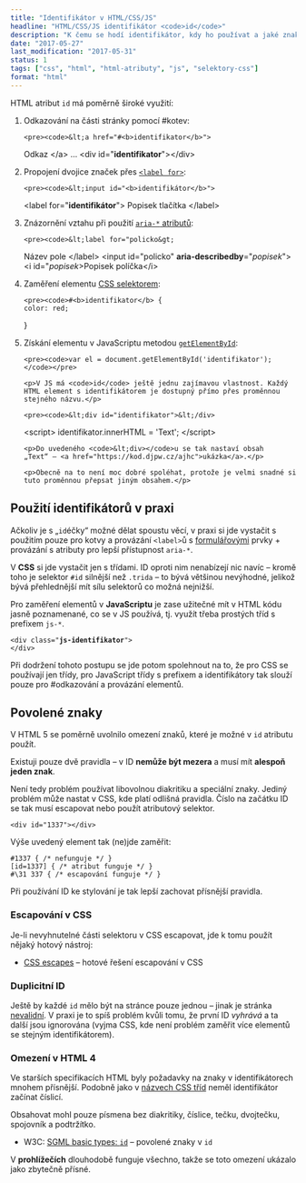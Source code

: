```yaml
---
title: "Identifikátor v HTML/CSS/JS"
headline: "HTML/CSS/JS identifikátor <code>id</code>"
description: "K čemu se hodí identifikátor, kdy ho používat a jaké znaky může obsahovat."
date: "2017-05-27"
last_modification: "2017-05-31"
status: 1
tags: ["css", "html", "html-atributy", "js", "selektory-css"]
format: "html"
---
```


<p>HTML atribut <code>id</code> má poměrně široké využití:</p>

<ol>
  <li>
    <p>Odkazování na části stránky pomocí #kotev:</p>
    
    <pre><code>&lt;a href="#<b>identifikator</b>">
  Odkaz
&lt;/a>
…
&lt;div id="<b>identifikator</b>">&lt;/div></code></pre>
  </li>
  
  
  
  
  
  <li>
    <p>Propojení dvojice značek přes <a href="/label-for"><code>&lt;label for></code></a>:</p>
    
    <pre><code>&lt;input id="<b>identifikátor</b>">
&lt;label for="<b>identifikátor</b>">
  Popisek tlačítka
&lt;/label></code></pre>
  </li>
  
  
  
  
  
  
  
  
  
  
  <li>
    <p>Znázornění vztahu při použití <a href="/aria"><code>aria-*</code> atributů</a>:</p>
    
    
    <pre><code>&lt;label for="policko&gt;
  Název pole
&lt;/label&gt;
&lt;input id="policko" <b>aria-describedby</b>="<i>popisek</i>"&gt;
&lt;i id="<i>popisek</i>&gt;Popisek políčka&lt;/i&gt;</code></pre>
  </li>
  
  
  
  
  
  
  
  
  
  <li>
    <p>Zaměření elementu <a href="/css-selektory#id-class">CSS selektorem</a>:</p>
    
    <pre><code>#<b>identifikator</b> {
    color: red;
}</code></pre>
  </li>
  
  
  
  
  
  
  <li>
    <p>Získání elementu v JavaScriptu metodou <a href="/getelement#id"><code>getElementById</code></a>:</p>
    
    <pre><code>var el = document.getElementById('identifikator');</code></pre>
    
    <p>V JS má <code>id</code> ještě jednu zajímavou vlastnost. Každý HTML element s identifikátorem je dostupný přímo přes proměnnou stejného názvu.</p>
    
    <pre><code>&lt;div id="identifikator">&lt;/div>
&lt;script>
  identifikator.innerHTML = 'Text';
&lt;/script></code></pre>
    
    <p>Do uvedeného <code>&lt;div></code>u se tak nastaví obsah „Text“ – <a href="https://kod.djpw.cz/ajhc">ukázka</a>.</p>
    
    <p>Obecně na to není moc dobré spoléhat, protože je velmi snadné si tuto proměnnou přepsat jiným obsahem.</p>
  </li>
</ol>













<h2 id="praxe">Použití identifikátorů v praxi</h2>

<p>Ačkoliv je s „<code>id</code>éčky“ možné dělat spoustu věcí, v praxi si jde vystačit s použitím pouze pro kotvy a provázání <code>&lt;label></code>ů s <a href="/formulare">formulářovými</a> prvky + provázání s atributy pro lepší přístupnost <code>aria-*</code>.</p>

<p>V <b>CSS</b> si jde vystačit jen s třídami. ID oproti nim nenabízejí nic navíc – kromě toho je selektor <code>#id</code> silnější než <code>.trida</code> – to bývá většinou nevýhodné, jelikož bývá přehlednější mít sílu selektorů co možná nejnižší.</p>


<p>Pro zaměření elementů v <b>JavaScriptu</b> je zase užitečné mít v HTML kódu jasně poznamenané, co se v JS používá, tj. využít třeba prostých tříd s prefixem <code>js-*</code>.</p>

<pre><code>&lt;div class="<b>js-identifikator</b>">
&lt;/div></code></pre>






<p>Při dodržení tohoto postupu se jde potom spolehnout na to, že pro CSS se používají jen třídy, pro JavaScript třídy s prefixem a identifikátory tak slouží pouze pro #odkazování a provázání elementů.</p>






<h2 id="znaky">Povolené znaky</h2>

<p>V HTML 5 se poměrně uvolnilo omezení znaků, které je možné v <code>id</code> atributu použít.</p>

<p>Existuji pouze dvě pravidla – v ID <b>nemůže být mezera</b> a musí mít <b>alespoň jeden znak</b>.</p>

<p>Není tedy problém používat libovolnou diakritiku a speciální znaky. Jediný problém může nastat v CSS, kde platí odlišná pravidla. Číslo na začátku ID se tak musí escapovat nebo použít atributový selektor.</p>

<pre><code>&lt;div id="1337">&lt;/div></code></pre>




<p>Výše uvedený element tak (ne)jde zaměřit:</p>



<pre><code>#1337 { /* nefunguje */ }
[id=1337] { /* atribut funguje */ }
#\31 337 { /* escapování funguje */ }</code></pre>









<p>Při používání ID ke stylování je tak lepší zachovat přísnější pravidla.</p>



<h3 id="css-escapovani">Escapování v CSS</h3>

<p>Je-li nevyhnutelné části selektoru v CSS escapovat, jde k tomu použít nějaký hotový nástroj:</p>

<div class="external-content">
  <ul>
    <li><a href="https://mothereff.in/css-escapes">CSS escapes</a> – hotové řešení escapování v CSS</li>
  </ul>
</div>


<h3 id="duplicitni">Duplicitní ID</h3>

<p>Ještě by každé <code>id</code> mělo být na stránce pouze jednou – jinak je stránka <a href="/validita">nevalidní</a>. V praxi je to spíš problém kvůli tomu, že první ID <i>vyhrává</i> a ta další jsou ignorována (vyjma CSS, kde není problém zaměřit více elementů se stejným identifikátorem).</p>


<h3 id="znaky-html4">Omezení v HTML 4</h3>

<p>Ve starších specifikacích HTML byly požadavky na znaky v identifikátorech mnohem přísnější. Podobně jako v <a href="/zvlastni-znaky-class">názvech CSS tříd</a> neměl identifikátor začínat číslicí.</p>

<p>Obsahovat mohl pouze písmena bez diakritiky, číslice, tečku, dvojtečku, spojovník a podtržítko.</p>

<div class="external-content">
  <ul>
    <li>W3C: <a href="https://www.w3.org/TR/html4/types.html#type-id">SGML basic types: <code>id</code></a> – povolené znaky v <code>id</code></li>
  </ul>
</div>

<p>V <b>prohlížečích</b> dlouhodobě funguje všechno, takže se toto omezení ukázalo jako zbytečně přísné.</p>